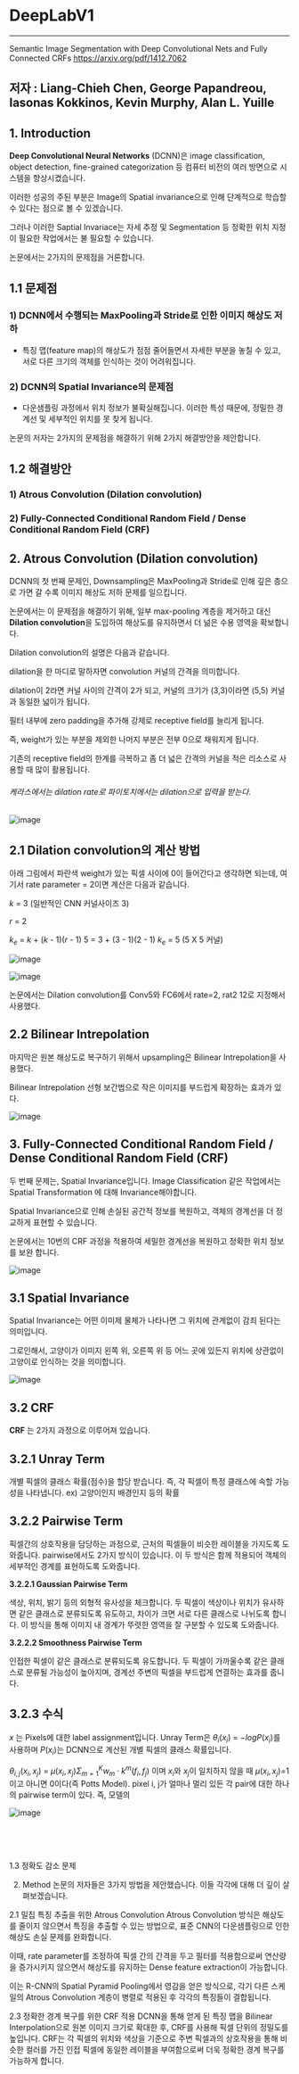 # DeepLabV1
---
Semantic Image Segmentation with Deep Convolutional Nets and Fully Connected CRFs
https://arxiv.org/pdf/1412.7062

저자 : Liang-Chieh Chen, George Papandreou, Iasonas Kokkinos, Kevin Murphy, Alan L. Yuille
---



## 1. Introduction
**Deep Convolutional Neural Networks** (DCNN)은 image classification, object detection, fine-grained categorization 등 컴퓨터 비전의 여러 방면으로 시스템을 향상시켰습니다.

이러한 성공의 주된 부분은 Image의 Spatial invariance으로 인해 단계적으로 학습할 수 있다는 점으로 볼 수 있겠습니다. 

그러나 이러한 Saptial Invariace는 자세 추정 및 Segmentation 등 정확한 위치 지정이 필요한 작업에서는 불 필요할 수 있습니다.

논문에서는 2가지의 문제점을 거론합니다.

## 1.1 문제점

### **1) DCNN에서 수행되는 MaxPooling과 Stride로 인한 이미지 해상도 저하**
 
 - 특징 맵(feature map)의 해상도가 점점 줄어들면서 자세한 부분을 놓칠 수 있고, 서로 다른 크기의 객체를 인식하는 것이 어려워집니다.

### **2) DCNN의 Spatial Invariance의 문제점**
   
- 다운샘플링 과정에서 위치 정보가 불확실해집니다. 이러한 특성 때문에, 정밀한 경계선 및 세부적인 위치를 못 찾게 됩니다.

논문의 저자는 2가지의 문제점을 해결하기 위해 2가지 해결방안을 제안합니다.

## 1.2 해결방안

### **1) Atrous Convolution (Dilation convolution)**

### **2) Fully-Connected Conditional Random Field / Dense Conditional Random Field (CRF)**


## 2. Atrous Convolution (Dilation convolution)

DCNN의 첫 번째 문제인, Downsampling은 MaxPooling과 Stride로 인해 깊은 층으로 가면 갈 수록 이미지 해상도 저하 문제를 일으킵니다.

논문에서는 이 문제점을 해결하기 위해, 일부 max-pooling 계층을 제거하고 대신 **Dilation convolution**을 도입하여 해상도를 유지하면서 더 넒은 수용 영역을 확보합니다.

Dilation convolution의 설명은 다음과 같습니다.

dilation을 한 마디로 말하자면 convolution 커널의 간격을 의미합니다.

dilation이 2라면 커널 사이의 간격이 2가 되고, 커널의 크기가 (3,3)이라면 (5,5) 커널과 동일한 넓이가 됩니다.

필터 내부에 zero padding을 추가해 강제로 receptive field를 늘리게 됩니다.

즉, weight가 있는 부분을 제외한 나머지 부분은 전부 0으로 채워지게 됩니다.

기존의 receptive field의 한계를 극복하고 좀 더 넓은 간격의 커널을 적은 리소스로 사용할 때 많이 활용됩니다.

###### 케라스에서는 dilation rate로 파이토치에서는 dilation으로 입력을 받는다.

![image](https://github.com/user-attachments/assets/b1a3b425-8910-4450-94c2-2b1047746fd0)

## 2.1 Dilation convolution의 계산 방법

아래 그림에서 파란색 weight가 있는 픽셀 사이에 0이 들어간다고 생각하면 되는데, 여기서 rate parameter = 2이면 계산은 다음과 같습니다.

$k$ = 3 (일반적인 CNN 커널사이즈 3)

$r$ = 2

$k_e$ = $k$ + ($k$ - 1)($r$ - 1)
5 = 3 + (3 - 1)(2 - 1)
$k_e$ = 5 (5 X 5 커널)

![image](https://github.com/user-attachments/assets/6bcc6fd3-0774-482f-8a70-5a9176d47b0d)

![image](https://github.com/user-attachments/assets/7b0dfabe-4625-49e4-b01a-05dae4273722)


논문에서는 Dilation convolution를 Conv5와 FC6에서 rate=2, rat2 12로 지정해서 사용했다.

## 2.2 Bilinear Intrepolation

마지막은 원본 해상도로 복구하기 위해서 upsampling은 Bilinear Intrepolation을 사용했다.

Bilinear Intrepolation 선형 보간법으로 작은 이미지를 부드럽게 확장하는 효과가 있다.

![image](https://github.com/user-attachments/assets/02bd2f7f-c6cf-48f8-a684-3478153c44e5)



## 3. Fully-Connected Conditional Random Field / Dense Conditional Random Field (CRF)

두 번째 문제는, Spatial Invariance입니다. Image Classification 같은 작업에서는 Spatial Transformation 에 대해 Invariance해야합니다.

Spatial Invariance으로 인해 손실된 공간적 정보를 복원하고, 객체의 경계선을 더 정교하게 표현할 수 있습니다.

논문에서는 10번의 CRF 과정을 적용하여 세밀한 경계선을 복원하고 정확한 위치 정보를 보완 합니다.

![image](https://github.com/user-attachments/assets/e5a4e799-1f4c-4ba8-9f56-189dccbe80bd)


## 3.1 Spatial Invariance

Spatial Invariance는 어떤 이미제 물체가 나타나면 그 위치에 관계없이 감죄 된다는 의미입니다.

그로인해서, 고양이가 이미지 왼쪽 위, 오른쪽 위 등 어느 곳에 있든지 위치에 상관없이 고양이로 인식하는 것을 의미합니다.

![image](https://github.com/user-attachments/assets/de58e08a-7f32-408f-a20d-d9be5e8e2897)


## 3.2 CRF

**CRF** 는 2가지 과정으로 이루어져 있습니다.

## 3.2.1 Unray Term

  개별 픽셀의 클래스 확률(점수)을 할당 받습니다. 즉, 각 픽셀이 특정 클래스에 속할 가능성을 나타냅니다. ex) 고양이인지 배경인지 등의 확률

## 3.2.2 Pairwise Term

   픽셀간의 상호작용을 담당하는 과정으로, 근처의 픽셀들이 비슷한 레이블을 가지도록 도와줍니다.
   pairwise에서도 2가지 방식이 있습니다. 이 두 방식은 함께 적용되어 객체의 세부적인 경계를 표현하도록 도와줍니다.

   **3.2.2.1 Gaussian Pairwise Term**

   색상, 위치, 밝기 등의 외형적 유사성을 체크합니다. 두 픽셀이 색상이나 위치가 유사하면 같은 클래스로 분류되도록 유도하고, 차이가 크면 서로 다른 클래스로 나뉘도록 합니다. 이 방식을 통해 이미지 내 경계가 뚜렷한 영역을 잘 구분할 수 있도록 도와줍니다.
   
   **3.2.2.2 Smoothness Pairwise Term**

   인접한 픽셀이 같은 클래스로 분류되도록 유도합니다. 두 픽셀이 가까울수록 같은 클래스로 분류될 가능성이 높아지며, 경계선 주변의 픽셀을 부드럽게 연결하는 효과를 줍니다.
   
## 3.2.3 수식

$x$ 는 Pixels에 대한 label assignment입니다. Unray Term은 $θ_i(x_i)$ = $-logP(x_i)$를 사용하며 $P(x_i)$는 DCNN으로 계산된 개별 픽셀의 클래스 확률입니다.

$θ_{i,j}(x_i, x_j)$ = $µ(x_i, x_j)Σ^K_{m=1}w_m⋅k^m(f_i, f_j)$ 이며 $x_i$와 $x_j$이 일치하지 않을 때 $µ(x_i ,x_j)$$=$$1$ 이고 아니면 0이다(즉 Potts Model). pixel i, j가 얼마나 멀리 있든 각 pair에 대한 하나의 pairwise term이 있다. 즉, 모델의


![image](https://github.com/user-attachments/assets/e6b97a48-6ad2-49ba-b976-e20bbc563c27)




​



​







1.3 정확도 감소 문제


2. Method
논문의 저자들은 3가지 방법을 제안했습니다. 이들 각각에 대해 더 깊이 살펴보겠습니다.

2.1 밀집 특징 추출을 위한 Atrous Convolution
Atrous Convolution 방식은 해상도를 줄이지 않으면서 특징을 추출할 수 있는 방법으로, 표준 CNN의 다운샘플링으로 인한 해상도 손실 문제를 완화합니다.

이때, rate parameter를 조정하여 픽셀 간의 간격을 두고 필터를 적용함으로써 연산량을 증가시키지 않으면서 해상도를 유지하는 Dense feature extraction이 가능합니다.

이는 R-CNN의 Spatial Pyramid Pooling에서 영감을 얻은 방식으로, 각기 다른 스케일의 Atrous Convolution 계층이 병렬로 적용된 후 각각의 특징들이 결합됩니다.

2.3 정확한 경계 복구를 위한 CRF 적용
DCNN을 통해 얻게 된 특징 맵을 Bilinear Interpolation으로 원본 이미지 크기로 확대한 후, CRF를 사용해 픽셀 단위의 정밀도를 높입니다. CRF는 각 픽셀의 위치와 색상을 기준으로 주변 픽셀과의 상호작용을 통해 비슷한 컬러를 가진 인접 픽셀에 동일한 레이블을 부여함으로써 더욱 정확한 경계 복구를 가능하게 합니다.

